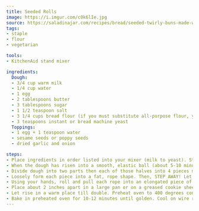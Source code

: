 ```yaml
---
title: Seeded Rolls
image: https://i.imgur.com/c0k6lIe.jpg
source: https://saladinajar.com/recipes/bread/seeded-twirly-buns-made-with-a-breadmachine/
tags:
- staple
- flour
- vegetarian

tools:
- KitchenAid stand mixer

ingredients:
  Dough:
  - 3/4 cup warm milk
  - 1/4 cup water
  - 1 egg
  - 2 tablespoons butter
  - 3 tablespoons sugar
  - 1 1/2 teaspoon salt
  - 3 1/4 cups bread flour (if you must substitute all-purpose flour, you will need a little more)
  - 3 teaspoons instant or bread machine yeast
  Toppings:
  - 1 egg + 1 teaspoon water
  - sesame seeds or poppy seeds
  - dried garlic and onion

steps:
- Place ingredients in order listed into your mixer (milk to yeast). Stir until doughy. Swap the stir thing for the dough hook and knead on speed 2. Slowly add more water or flour if the consistency is no good.
- When the dough has risen into a smooth, elastic ball (about 5-10 minutes), remove dough to floured board or silicone sheet.
- Divide dough into two parts then each of those halves into 4 pieces making a total of 8.
- Loosely form each piece into a fat, rope shape. Then, STEP AWAY! Let the dough relax for about 10 minutes and life will be easier. Well... maybe not, but your dough will be much more agreeable about shaping.
- Using your hands, roll and pull each rope into an elongated piece of dough approximately 12 inches long. It doesn't have to be perfect. Then starting at one end, roll up like a snail.
- Place about 2 inches apart in a large pan or on a greased cookie sheet. Even better if covered with parchment paper or a silicone sheet. Tuck the end of the coil underneath the roll as you place it in the pan. With the palm of your hand, flatten coil slightly. Cover with a towel.
- Let rise in a warm place till double. Preheat oven to 400 degrees convection bake. Flatten rolls with the palm of your hand again down to about 1-inch thickness. Don't worry, they will pop up in the oven. Brush each roll with egg wash. Sprinkle buns seeds or dried garlic/onion.
- Bake in preheated oven for 10-12 minutes until golden. Cool on wire rack. When cool, split with a serrated knife to make sandwich buns.
---
```

